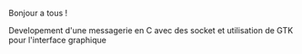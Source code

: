 Bonjour a tous ! 

Developement d'une messagerie en C avec des socket et utilisation de GTK pour l'interface graphique 
